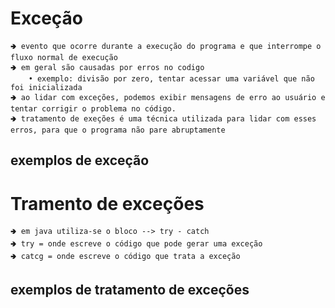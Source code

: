 # Exceção
    🢂 evento que ocorre durante a execução do programa e que interrompe o fluxo normal de execução
    🢂 em geral são causadas por erros no codigo
        • exemplo: divisão por zero, tentar acessar uma variável que não foi inicializada
    🢂 ao lidar com exceções, podemos exibir mensagens de erro ao usuário e tentar corrigir o problema no código.
    🢂 tratamento de exeções é uma técnica utilizada para lidar com esses erros, para que o programa não pare abruptamente

## exemplos de exceção

# Tramento de exceções
    🢂 em java utiliza-se o bloco --> try - catch
    🢂 try = onde escreve o código que pode gerar uma exceção
    🢂 catcg = onde escreve o código que trata a exceção

## exemplos de tratamento de exceções